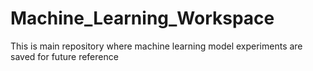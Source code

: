 # Machine_Learning_Workspace

This is main repository where machine learning model experiments are saved for future reference
